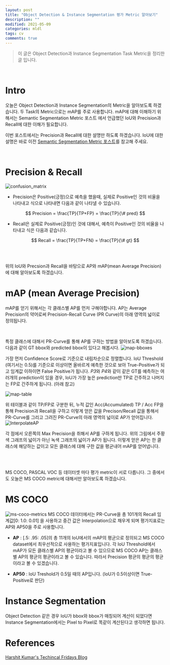 ```yaml
---
layout: post
title: "Object Detection & Instance Segmentation 평가 Metric 알아보기"
description: ""
modified: 2021-05-09
categories: mldl
tags: cv
comments: true
---
```


> 이 글은  Object Detection과 Instance Segmentation Task Metric을 정리한 글 입니다.

<br>

# Intro
오늘은 Object Detection과 Instance Segmentation의 Metric을 알아보도록 하겠습니다. 두 Task의 Metric으로는 mAP를 주로 사용합니다. mAP에 대해 이해하기 위해서는 Semantic Segmentation Metric 포스트 에서 언급했던 IoU와 Precision과 Recall에 대한 이해가 필요합니다.

이번 포스트에서는 Precision과 Recall에 대한 설명만 하도록 하겠습니다. IoU에 대한 설명은 바로 이전 [Semantic Segmentation Metric 포스트](https://ddamddi.github.io/mldl/2021/04/12/semantic_segmentation_metric/)를 참고해 주세요.

<br>

# Precision & Recall
![confusion_matrix](https://cdn.jsdelivr.net/gh/ddamddi/ddamddi.github.io/assets/img/confusion_matrix.png)  

- Precision은 Positive(긍정)으로 예측을 했을때, 실제로 Positive인 것의 비율을 나타내고 식으로 나타내면 다음과 같이 나타낼 수 있습니다.

$$ Precision = \frac{TP}{TP+FP}  = \frac{TP}{\# pred} $$

- Recall은 실제로 Positive(긍정)인 것에 대해서, 예측이 Positive인 것의 비율을 나타내고 식은 다음과 같습니다.

$$ Recall = \frac{TP}{TP+FN} = \frac{TP}{\# gt} $$

<br><br>

위의 IoU와 Precsion과 Recall을 바탕으로 AP와 mAP(mean Average Precision)에 대해 알아보도록 하겠습니다.

# mAP (mean Average Precision)
mAP를 얻기 위해서는 각 클래스별 AP를 먼저 구해야합니다. AP는 Average Precision의 약어로써 Precision-Recall Curve (PR Curve)의 아래 영역의 넓이로 정의됩니다. 

<br>

특정 클래스에 대해서 PR-Curve를 통해 AP를 구하는 방법을 알아보도록 하겠습니다. 다음과 같이 GT bbox와 predicted bbox이 있다고 해봅시다.
![map-bboxes](https://cdn.jsdelivr.net/gh/ddamddi/ddamddi.github.io/assets/img/map_bboxes.png)

가장 먼저 Confidence Score로 기준으로 내림차순으로 정렬합니다. IoU Threshold (여기서는 0.5)를 기준으로 이상이면 올바르게 예측한 것으로 보아 True-Positive가 되고 임계값 이하이면 False Positive가 됩니다. *P3*와 *P4*와 같이 같은 GT를 예측하는 여러개의 prediction이 있을 경우,  IoU가 가장 높은 prediction만 TP로 간주하고 나머지는 FP로 간주하게 됩니다. (아래 참고)

![map-table](https://cdn.jsdelivr.net/gh/ddamddi/ddamddi.github.io/assets/img/map_table.png)

위 테이블과 같이 TP/FP로 구분한 뒤,  누적 값인 Acc(Accumulated) TP / Acc FP을 통해 Precision과 Recall을 구하고 이렇게 얻은 값을 Precison/Recall 값을 통해서 PR-Curve를 그리고 그려진 PR-Curve의 아래 영역의 넓이로 AP가 얻어집니다.
![InterpolateAP](https://cdn.jsdelivr.net/gh/ddamddi/ddamddi.github.io/assets/img/interpolateAP.jpeg)

각 점에서 오른쪽의 Max Precision을 취해서 AP를 구하게 됩니다. 위의 그림에서 주황색 그래프의 넓이가 아닌 녹색 그래프의 넓이가 AP가 됩니다. 이렇게 얻은 AP는 한 클래스에 해당하는 값이고 모든 클래스에 대해 구한 값을 평균내어 mAP를 얻어냅니다.

<br><br>

MS COCO, PASCAL VOC 등 데이터셋 마다 평가 metric이 서로 다릅니다. 그 중에서도 오늘은 MS COCO metric에 대해서만 알아보도록 하겠습니다. 

# MS COCO
![ms-coco-metrics](https://cdn.jsdelivr.net/gh/ddamddi/ddamddi.github.io/assets/img/ms-coco-metrics.png)
MS COCO 데이터에서는 PR-Curve을 총 101개의 Recall 임계값[0: 1.0: 0.01] 을 사용하고 중간 값은 Interpolation으로 채우게 되며 평가지표로는  AP와 AP50을 주로 사용합니다.

- **AP**
: [.5: .95: .05]의 총 11개의 IoU에서의 mAP의 평균으로 정의되고 MS COCO dataset에서 최우선적으로 사용하는 평가지표입니다. 각 IoU Threshold에서 mAP가 모든 클래스별 AP의 평균이라고 볼 수 있으므로 MS COCO AP는 클래스별 AP의 평균의 평균이라고 볼 수 있습니다. 따라서 Precision 평균의 평균의 평균이라고 볼 수 있겠습니다.

- **AP50**
: IoU Treshold가 0.5일 때의 AP입니다. (IoU가 0.5이상이면 True-Positive로 판단)


# Instance Segmentation
 Object Detection 같은 경우 IoU가 bbox와 bbox가 매칭되어 계산이 되었다면 Instance Segmentation에서는 Pixel to Pixel로 똑같이 계산된다고 생각하면 됩니다. 

# References
[Harshit Kumar's Techincal Fridays Blog](https://kharshit.github.io/blog/2019/09/20/evaluation-metrics-for-object-detection-and-segmentation)



